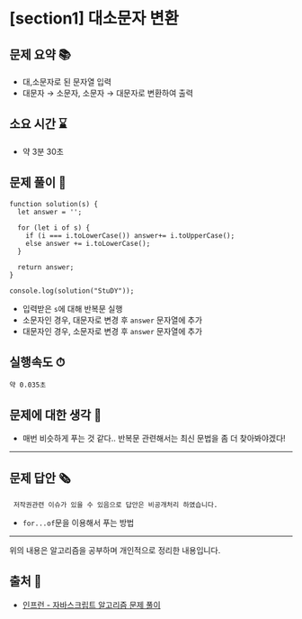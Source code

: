 # [section1] 대소문자 변환
## 문제 요약 📚
- 대,소문자로 된 문자열 입력
- 대문자 → 소문자, 소문자 → 대문자로 변환하여 출력

## 소요 시간 ⌛️
- 약 3분 30초

## 문제 풀이 📝
```
function solution(s) {
  let answer = '';

  for (let i of s) {
    if (i === i.toLowerCase()) answer+= i.toUpperCase();
    else answer += i.toLowerCase();
  }

  return answer;
}

console.log(solution("StuDY"));
```
- 입력받은 `s`에 대해 반복문 실행
- 소문자인 경우, 대문자로 변경 후 `answer` 문자열에 추가
- 대문자인 경우, 소문자로 변경 후 `answer` 문자열에 추가

## 실행속도 ⏱
```
약 0.035초
```
## 문제에 대한 생각 🧐
- 매번 비슷하게 푸는 것 같다.. 반복문 관련해서는 최신 문법을 좀 더 찾아봐야겠다!

- - -
## 문제 답안 🗞
```
 저작권관련 이슈가 있을 수 있음으로 답안은 비공개처리 하였습니다.
```
- `for...of`문을 이용해서 푸는 방법

- - -
위의 내용은 알고리즘을 공부하며 개인적으로 정리한 내용입니다.
## 출처 📝
- [인프런 - 자바스크립트 알고리즘 문제 풀이](https://www.inflearn.com/course/%EC%9E%90%EB%B0%94%EC%8A%A4%ED%81%AC%EB%A6%BD%ED%8A%B8-%EC%95%8C%EA%B3%A0%EB%A6%AC%EC%A6%98-%EB%AC%B8%EC%A0%9C%ED%92%80%EC%9D%B4/dashboard)